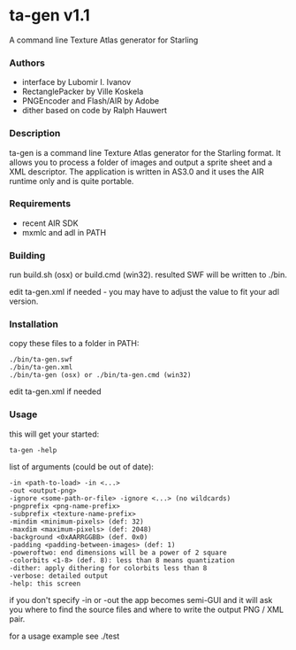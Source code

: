 # ta-gen v1.1
A command line Texture Atlas generator for Starling

### Authors

- interface by Lubomir I. Ivanov
- RectanglePacker by Ville Koskela
- PNGEncoder and Flash/AIR by Adobe
- dither based on code by Ralph Hauwert

### Description

ta-gen is a command line Texture Atlas generator for the Starling format.
It allows you to process a folder of images and output a sprite sheet and a XML
descriptor. The application is written in AS3.0 and it uses the AIR runtime
only and is quite portable.

### Requirements

- recent AIR SDK
- mxmlc and adl in PATH

### Building

run build.sh (osx) or build.cmd (win32). resulted SWF will be written to ./bin.

edit ta-gen.xml if needed - you may have to adjust the <application xmlns=...>
value to fit your adl version.

### Installation

copy these files to a folder in PATH:
```
./bin/ta-gen.swf
./bin/ta-gen.xml
./bin/ta-gen (osx) or ./bin/ta-gen.cmd (win32)
```

edit ta-gen.xml if needed

### Usage

this will get your started:
```
ta-gen -help
```

list of arguments (could be out of date):
```
-in <path-to-load> -in <...>
-out <output-png>
-ignore <some-path-or-file> -ignore <...> (no wildcards)
-pngprefix <png-name-prefix>
-subprefix <texture-name-prefix>
-mindim <minimum-pixels> (def: 32)
-maxdim <maximum-pixels> (def: 2048)
-background <0xAARRGGBB> (def. 0x0)
-padding <padding-between-images> (def: 1)
-poweroftwo: end dimensions will be a power of 2 square
-colorbits <1-8> (def. 8): less than 8 means quantization
-dither: apply dithering for colorbits less than 8
-verbose: detailed output
-help: this screen

```

if you don't specify -in or -out the app becomes semi-GUI and it will ask you
where to find the source files and where to write the output PNG / XML pair.

for a usage example see ./test
